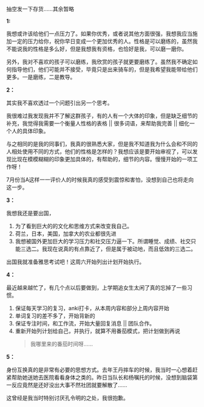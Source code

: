 抽空发一下存货……其余暂略

**1:** 

我想或许该给他们一点压力了。如果你优秀，或者说其他方面很强，我想我应当施加一定的压力给你，祝你早日变成一个更加优秀的人。性格是可以磨练的，虽然我不能说我的性格是多么好，但是我想我有资格，也恰好是我，可以磨一磨你。

另外，我对不喜欢的孩子可以磨练，我欣赏的孩子就更要磨练了。虽然我不确定如何指导他们，他们可能并不接受，毕竟只是出来骑车的，但是我希望我能带给他们更多。一是磨练，二是教导。

**2：**  

其实我不喜欢透过一个问题引出另一个思考。  

我很难过我发现我并不了解这群孩子，有的人有一个大体的印象，但是缺乏细节的补充，我觉得我需要一个衡量人性格的表格 || 很多词语，来帮助我完善 || 细化一个人的具体印象。

与之相同的是我的同事们，我真的很熟悉大家，但是我不知道我为什么会和不同的人相处使用不同的方式，他们的性格是怎样的？我想应该是要开始审视了，可以发现比现在模模糊糊的印象更加具体的，有帮助的，细节的内容。慢慢开始的一项工作呀！

7月份当A这样一一评价人的时候我真的感受到震惊和害怕，没想到自己也将走向这一步。

**3：**

我想我还是要出国，
1. 为了看到巨大的的文化和思维方式来改变我自己。
2. 荷兰，日本，美国，加拿大的农业都很先进
3. 我想被国外更加巨大的学习压力和社交压力逼一下。所谓睡觉、成绩、社交只能三选二。我现在说真的有点靠近了，但是属于被动地，而且低效的三选二。  

出国我就准备雅思考试吧！这周六开始列出计划开始执行。

**4：**

最近越来越忙了，有几个点以后要做到，上学期追女生太闲了真的忘掉了一些习惯。
1. 保证每天学习的复习，anki打卡，从本周内容和部分上周内容开始
2. 单词复习的差不多了，开始背新的
3. 保证专注时间，和工作流，开始大量回复消息 || 团队合作。
4. 重新开始列计划给自己，并执行，就算不用番茄模式，把计划做到再说
    > 我哪里来的番茄时间呀……

**5：**

身份互换真的是非常有必要的思想方式。去年王丹摔车的时候，我当时一心想着赶紧帮助她送她去医院看看身体之类的。昨日当队长和杨嘱托的时候，没想到脑袋第一反应竟然是还好没出大事不然社团就要解散了……

这曾经是我当时特别讨厌孔令明的之处，我很抱歉。